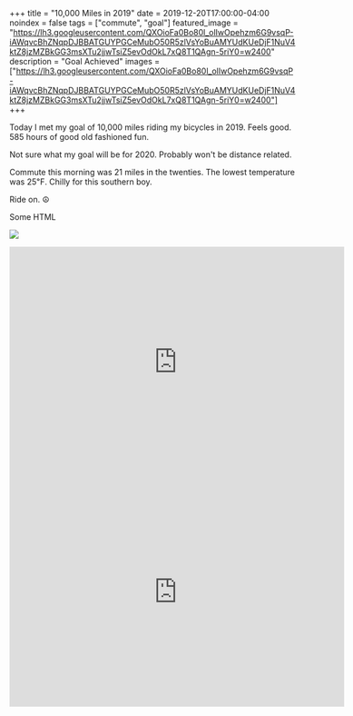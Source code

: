 +++
title = "10,000 Miles in 2019"
date = 2019-12-20T17:00:00-04:00
noindex = false
tags = ["commute", "goal"]
featured_image = "https://lh3.googleusercontent.com/QXOioFa0Bo80l_olIwOpehzm6G9vsqP-iAWqvcBhZNqpDJBBATGUYPGCeMubO50R5zlVsYoBuAMYUdKUeDjF1NuV4ktZ8jzMZBkGG3msXTu2jjwTsiZ5evOdOkL7xQ8T1QAgn-5riY0=w2400"
description = "Goal Achieved"
images = ["https://lh3.googleusercontent.com/QXOioFa0Bo80l_olIwOpehzm6G9vsqP-iAWqvcBhZNqpDJBBATGUYPGCeMubO50R5zlVsYoBuAMYUdKUeDjF1NuV4ktZ8jzMZBkGG3msXTu2jjwTsiZ5evOdOkL7xQ8T1QAgn-5riY0=w2400"]
+++

Today I met my goal of 10,000 miles riding my bicycles in 2019. Feels good. 585 hours of good old fashioned fun.

Not sure what my goal will be for 2020. Probably won't be distance related.

Commute this morning was 21 miles in the twenties. The lowest temperature was 25℉. Chilly for this southern boy.

Ride on. ☮

<p>Some HTML</p>

<a href='https://lh3.googleusercontent.com/lX9Cc3bcLwR4eXK442lPdtfQZlSEtrSeAaEw3RgOkfGFHPh_inl-qA7EB0TCIaTTiSsGaMMGJ2QKPDx-Q2WkF63dl1XY4XSZBaP9aRlK1pMbtJcI1htJbbYjjiJ4pHcDR0Vkngdvyt8=w2400'><img src='https://lh3.googleusercontent.com/lX9Cc3bcLwR4eXK442lPdtfQZlSEtrSeAaEw3RgOkfGFHPh_inl-qA7EB0TCIaTTiSsGaMMGJ2QKPDx-Q2WkF63dl1XY4XSZBaP9aRlK1pMbtJcI1htJbbYjjiJ4pHcDR0Vkngdvyt8=w2400'></a>

<iframe height='405' width='590' frameborder='0' allowtransparency='true' scrolling='no' src='https://www.strava.com/activities/2944608651/embed/dc25fc417964573c2adfd0f5268bc88af9615217'></iframe>

<iframe height='405' width='590' frameborder='0' allowtransparency='true' scrolling='no' src='https://www.strava.com/activities/2945644870/embed/1cef3776f6175cc0879dc5c1a45e6a26f1439271'></iframe>
